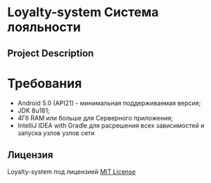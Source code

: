 # Loyalty-system Система лояльности 

## Project Description

# Требования
* Android 5.0 (API21) - минимальная поддерживаемая версия;
* JDK 8u181;
* 4Гб RAM или больше для Серверного приложения;
* IntelliJ IDEA with Gradle для расрешения всех зависимостей и запуска узлов узлов сети  

## Лицензия
Loyalty-system под лицензией [MIT License](https://github.com/vladimirevsin/loyalty-system/blob/master/LICENSE)
